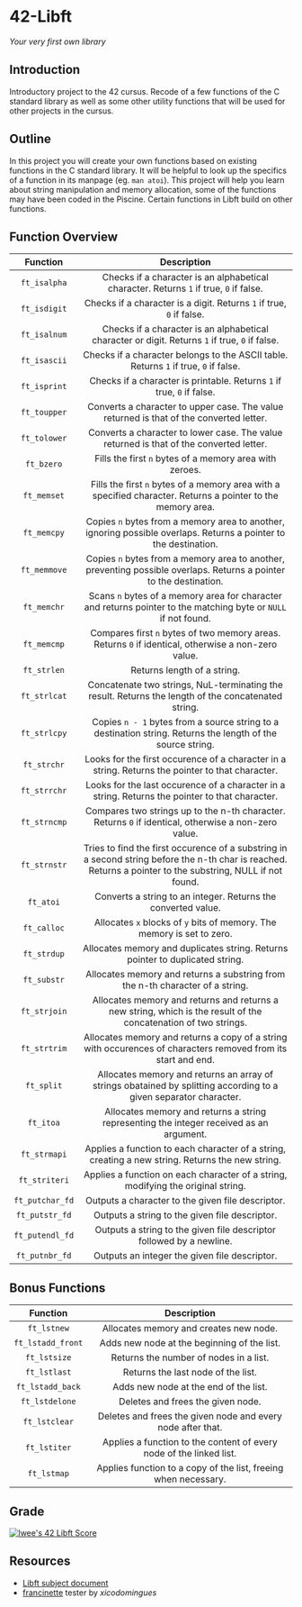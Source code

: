 # 42-Libft
*Your very first own library*

## Introduction
Introductory project to the 42 cursus. Recode of a few functions of the C standard library as well as some other utility functions that will be used for other projects in the cursus.

## Outline
In this project you will create your own functions based on existing functions in the C standard library. It will be helpful to look up the specifics of a function in its manpage (eg. ```man atoi```). This project will help you learn about string manipulation and memory allocation, some of the functions may have been coded in the Piscine. Certain functions in Libft build on other functions.

## Function Overview
| Function | Description |
| :------: | :---------: |
| ``ft_isalpha`` | Checks if a character is an alphabetical character. Returns ```1``` if true, ```0``` if false. |
| ``ft_isdigit`` | Checks if a character is a digit. Returns ```1``` if true, ```0``` if false. |
| ``ft_isalnum`` | Checks if a character is an alphabetical character or digit. Returns ```1``` if true, ```0``` if false. |
| ``ft_isascii`` | Checks if a character belongs to the ASCII table. Returns ```1``` if true, ```0``` if false. |
| ``ft_isprint`` | Checks if a character is printable. Returns ```1``` if true, ```0``` if false. |
| ``ft_toupper`` | Converts a character to upper case. The value returned is that of the converted letter. |
| ``ft_tolower`` | Converts a character to lower case. The value returned is that of the converted letter. |
| ``ft_bzero`` | Fills the first ```n``` bytes of a memory area with zeroes. |
| ``ft_memset`` | Fills the first ```n``` bytes of a memory area with a specified character. Returns a pointer to the memory area. |
| ``ft_memcpy`` | Copies ```n``` bytes from a memory area to another, ignoring possible overlaps. Returns a pointer to the destination. |
| ``ft_memmove`` | Copies ```n``` bytes from a memory area to another, preventing possible overlaps. Returns a pointer to the destination. |
| ``ft_memchr`` | Scans ```n``` bytes of a memory area for character and returns pointer to the matching byte or ```NULL``` if not found. |
| ``ft_memcmp`` | Compares first ```n``` bytes of two memory areas. Returns ```0``` if identical, otherwise a non-zero value. |
| ``ft_strlen`` | Returns length of a string. |
| ``ft_strlcat`` | Concatenate two strings, NuL-terminating the result. Returns the length of the concatenated string. |
| ``ft_strlcpy`` | Copies ```n - 1``` bytes from a source string to a destination string. Returns the length of the source string. |
| ``ft_strchr`` | Looks for the first occurence of a character in a string. Returns the pointer to that character. |
| ``ft_strrchr`` | Looks for the last occurence of a character in a string. Returns the pointer to that character. |
| ``ft_strncmp`` | Compares two strings up to the n-th character. Returns ```0``` if identical, otherwise a non-zero value. |
| ``ft_strnstr`` | Tries to find the first occurence of a substring in a second string before the n-th char is reached. Returns a pointer to the substring, NULL if not found. |
| ``ft_atoi`` | Converts a string to an integer. Returns the converted value. |
| ``ft_calloc`` | Allocates ```x``` blocks of ```y``` bits of memory. The memory is set to zero. |
| ``ft_strdup`` | Allocates memory and duplicates string. Returns pointer to duplicated string. |
| ``ft_substr`` | Allocates memory and returns a substring from the n-th character of a string. |
| ``ft_strjoin`` | Allocates memory and returns and returns a new string, which is the result of the concatenation of two strings.|
| ``ft_strtrim`` | Allocates memory and returns a copy of a string with occurences of characters removed from its start and end.  |
| ``ft_split`` | Allocates memory and returns an array of strings obatained by splitting according to a given separator character. |
| ``ft_itoa`` | Allocates memory and returns a string representing the integer received as an argument. |
| ``ft_strmapi`` | Applies a function to each character of a string, creating a new string. Returns the new string. |
| ``ft_striteri`` | Applies a function on each character of a string, modifying the original string. |
| ``ft_putchar_fd`` | Outputs a character to the given file descriptor. |
| ``ft_putstr_fd`` | Outputs a string to the given file descriptor. |
| ``ft_putendl_fd`` | Outputs a string to the given file descriptor followed by a newline. |
| ``ft_putnbr_fd`` | Outputs an integer the given file descriptor. |

## Bonus Functions
| Function | Description |
| :------: | :---------: |
| ``ft_lstnew`` | Allocates memory and creates new node.  |
| ``ft_lstadd_front`` | Adds new node at the beginning of the list. |
| ``ft_lstsize`` | Returns the number of nodes in a list. |
| ``ft_lstlast`` | Returns the last node of the list. |
| ``ft_lstadd_back`` | Adds new node at the end of the list. |
| ``ft_lstdelone`` | Deletes and frees the given node. |
| ``ft_lstclear`` | Deletes and frees the given node and every node after that. |
| ``ft_lstiter`` | Applies a function to the content of every node of the linked list. |
| ``ft_lstmap`` | Applies function to a copy of the list, freeing when necessary. |

## Grade
[![lwee's 42 Libft Score](https://badge42.vercel.app/api/v2/cl5pppwsq001109mdiigy33za/project/2460041)](https://github.com/JaeSeoKim/badge42)

## Resources
* [Libft subject document](https://github.com/fractalfeeling/uploads/blob/4e5f7f060cdb8824ca8373d4aa3c65d795a3464b/docs/Libft.pdf)
* [francinette](https://github.com/xicodomingues/francinette) tester by *xicodomingues*
